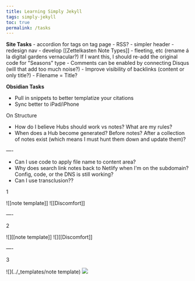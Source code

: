 ```yaml
---
title: Learning Simply Jekyll
tags: simply-jekyll
toc: true
permalink: /tasks
---
```


**Site Tasks**
	- accordion for tags on tag page
	- RSS?
	- simpler header
	- redesign nav
	- develop [[Zettelkasten Note Types]] - fleeting, etc (rename á la digital gardens vernacular?) If I want this, I should re-add the original code for "Seasons" type
	- Comments can be enabled by connecting Disqus (will that add too much noise?)
	- Improve visibility of backlinks (content or only title?)
	- Filename = Title?

**Obsidian Tasks**
- Pull in snippets to better templatize your citations
- Sync better to iPad/iPhone

On Structure
- How do I believe Hubs should work vs notes? What are my rules?
- When does a Hub become generated? Before notes? After a collection of notes exist (which means I must hunt them down and update them)?

—-

- Can I use code to apply file name to content area?
- Why does search link notes back to Netlify when I'm on the subdomain? Config, code, or the DNS is still working?
- Can I use transclusion?? 

1

![[note template]]
![[Discomfort]]

—-

2

![][[note template]]
![][[Discomfort]]

—-

3

![](../_templates/note template)
![](Discomformt)



